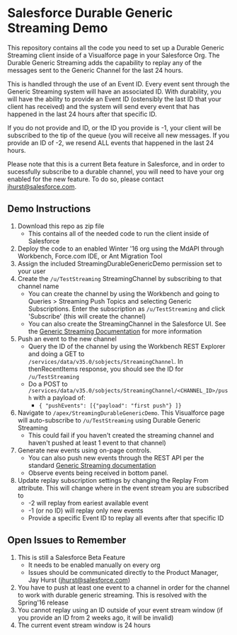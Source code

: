 # Salesforce Durable Generic Streaming Demo
This repository contains all the code you need to set up a Durable Generic Streaming client inside of a Visualforce page in your Salesforce Org.  The Durable Generic Streaming adds the capability to replay any of the messages sent to the Generic Channel for the last 24 hours.

This is handled through the use of an Event ID.  Every event sent through the Generic Streaming system will have an associated ID.  With durability, you will have the ability to provide an Event ID (ostensibly the last ID that your client has received) and the system will send every event that has happened in the last 24 hours after that specific ID.

If you do not provide and ID, or the ID you provide is -1, your client will be subscribed to the tip of the queue (you will receive all new messages.  If you provide an ID of -2, we resend ALL events that happened in the last 24 hours.  

Please note that this is a current Beta feature in Salesforce, and in order to sucessfully subscribe to a durable channel, you will need to have your org enabled for the new feature.  To do so, please contact jhurst@salesforce.com. 

## Demo Instructions
1. Download this repo as zip file
    * This contains all of the needed code to run the client inside of Salesforce
2. Deploy the code to an enabled Winter '16 org using the MdAPI through Workbench, Force.com IDE, or Ant Migration Tool
3. Assign the included StreamingDurableGenericDemo permission set to your user
4. Create the `/u/TestStreaming` StreamingChannel by subscribing to that channel name
    * You can create the channel by using the Workbench and going to Queries > Streaming Push Topics and selecting Generic Subscriptions.  Enter the subscription as `/u/TestStreaming` and click 'Subscribe' (this will create the channel)
    * You can also create the StreamingChannel in the Salesforce UI.  See the [Generic Streaming Documentation](https://developer.salesforce.com/docs/atlas.en-us.api_streaming.meta/api_streaming/create_a_streaming_channel.htm) for more information
5. Push an event to the new channel
    * Query the ID of the channel by using the Workbench REST Explorer and doing a GET to `/services/data/v35.0/sobjects/StreamingChannel`.  In thenRecentItems response, you should see the ID for `/u/TestStreaming`
    * Do a POST to `/services/data/v35.0/sobjects/StreamingChannel/<CHANNEL_ID>/push` with a payload of:
        * `{ "pushEvents": [{"payload": "first push"} ]}`  
6. Navigate to `/apex/StreamingDurableGenericDemo`.  This Visualforce page will auto-subscribe to `/u/TestStreaming` using Durable Generic Streaming  
    * This could fail if you haven't created the streaming channel and haven't pushed at least 1 event to that channel)
7. Generate new events using on-page controls. 
    * You can also push new events through the REST API per the standard [Generic Streaming documentation](https://developer.salesforce.com/docs/atlas.en-us.api_streaming.meta/api_streaming/resources_push.htm)
    * Observe events being received in bottom panel. 
8. Update replay subscription settings by changing the Replay From attribute. This will change where in the event stream you are subscribed to
    * -2 will replay from eariest available event
    * -1 (or no ID) will replay only new events
    * Provide a specific Event ID to replay all events after that specific ID

## Open Issues to Remember
1. This is still a Salesforce Beta Feature
    * It needs to be enabled manually on every org
    * Issues should be communicated directly to the Product Manager, Jay Hurst (jhurst@salesforce.com)
2. You have to push at least one event to a channel in order for the channel to work with durable generic streaming.  This is resolved with the Spring'16 release
3. You cannot replay using an ID outside of your event stream window (if you provide an ID from 2 weeks ago, it will be invalid)
4. The current event stream window is 24 hours
